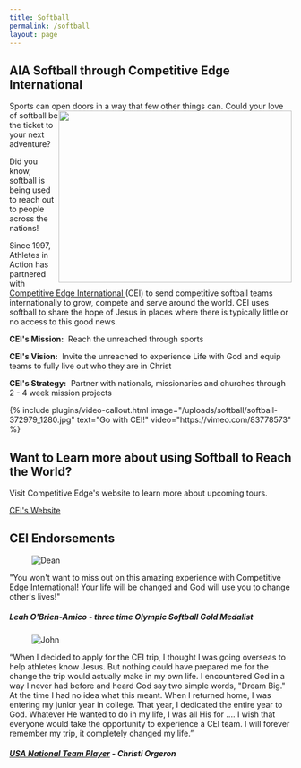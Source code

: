 ```yaml
---
title: Softball
permalink: /softball
layout: page
---
```

<div class="container"><h2>AIA Softball through Competitive Edge International</h2>
<p>Sports can open doors in a way that few other things can. Could your love of softball be<img class="pull-right img-responsive" src="/uploads/Softball/Softball1.jpg" width="416" height="307" style="float: right;"> the ticket to your next adventure?</p>
<p>Did you know, softball is being used to reach out to people across the nations!</p>
<p>Since 1997, Athletes in Action has partnered with <a target="_blank" href="http://www.ceisports.org/">Competitive Edge International </a>(CEI) to send competitive softball teams internationally to grow, compete and serve around the world. CEI uses softball to share the hope of Jesus in places where there is typically little or no access to this good news.</p>
<p><strong>CEI's Mission:</strong>&nbsp; Reach the unreached through sports</p>
<p><strong>CEI's Vision:</strong>&nbsp; Invite the unreached to experience Life with God and equip teams to fully live out who they are in Christ</p>
<p><strong>CEI's Strategy:</strong>&nbsp; Partner with nationals, missionaries and churches through 2 - 4 week mission projects</p>
<p></p>
</div>
{% include plugins/video-callout.html image="/uploads/softball/softball-372979_1280.jpg" text="Go with CEI!"  video="https://vimeo.com/83778573" %}
<div class="row">
<div class=" span-12 cell">
<div class="callout no-border larger no-margin"><div class="container">
<div class="callout-wrapper">
<div class="callout-left">
<h2 class="callout-title">Want to Learn more about using Softball to Reach the World?</h2>
<p class="callout-desc">Visit Competitive Edge's website to learn more about upcoming tours.</p>
</div>
<!-- End .callout-left -->
<div class="callout-right"><a href="http://www.ceisports.org/" class="btn btn-dark no-radius min-width">CEI's Website</a></div>
<!-- End .callout-right --></div>
</div>
</div></div></div>
<div class="row">
<div class=" span-12 cell">
<div class="container mt20"><h2 class="title text-center mb30">CEI <span class="light first-color">Endorsements</span></h2>
<div class="row">
<div class="col-md-6">
<div class="testimonial wow zoomIn animated animated" style="visibility: visible; animation-name: zoomIn;">
<figure><img src="/uploads/Softball/leah.jpg" alt="Dean"></figure>
<div class="testimonial-content">
<p>"You won't want to miss out on this amazing experience with Competitive Edge International! Your life will be changed and God will use you to change other's lives!"</p>
<h5>Leah O'Brien-Amico - three time Olympic Softball Gold Medalist</h5>
</div>
<!-- End .testimonial-content --></div>
<!-- End .testimonial --></div>
<!-- End .col-md-6 -->
<div class="col-md-6">
<div class="testimonial reverse wow zoomIn animated animated" data-wow-delay="0.2s" style="visibility: visible; animation-delay: 0.2s; animation-name: zoomIn;">
<figure><img src="/uploads/Softball/chrisiti.jpg" alt="John"></figure>
<div class="testimonial-content">
<p>“When I decided to apply for the CEI trip, I thought I was going overseas to help athletes know Jesus. But nothing could have prepared me for the change the trip would actually make in my own life. I encountered God in a way I never had before and heard God say two simple words, "Dream Big." At the time I had no idea what this meant. When I returned home, I was entering my junior year in college. That year, I dedicated the entire year to God. Whatever He wanted to do in my life, I was all His for .... I wish that everyone would take the opportunity to experience a CEI team. I will forever remember my trip, it completely changed my life.”</p>
<h5><a href="#" title="Nike Company">USA National Team Player</a> - Christi Orgeron</h5>
</div>
<!-- End .testimonial-content --></div>
<!-- End .testimonial --></div>
<!-- End .col-md-6 --></div>
</div></div></div>